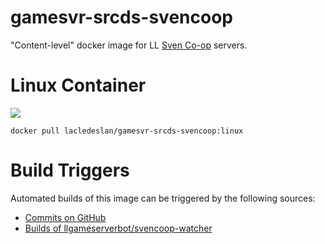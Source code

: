 # gamesvr-srcds-svencoop
"Content-level" docker image for LL [Sven Co-op](http://www.svencoop.com/) servers.

# Linux Container
[![](https://images.microbadger.com/badges/image/lacledeslan/gamesvr-srcds-svencoop:linux.svg)](https://microbadger.com/images/lacledeslan/gamesvr-srcds-svencoop:linux "Get your own image badge on microbadger.com")
```
docker pull lacledeslan/gamesvr-srcds-svencoop:linux
```

# Build Triggers
Automated builds of this image can be triggered by the following sources:
* [Commits on GitHub](https://github.com/LacledesLAN/gamesvr-srcds-svencoop)
* [Builds of llgameserverbot/svencoop-watcher](https://hub.docker.com/r/llgameserverbot/svencoop-watcher/)
